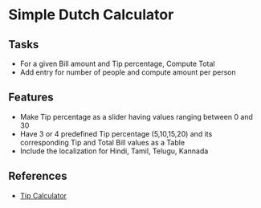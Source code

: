 # Simple Dutch Calculator

## Tasks
* For a given Bill amount and Tip percentage, Compute Total
* Add entry for number of people and compute amount per person

## Features
* Make Tip percentage as a slider having values ranging between 0 and 30
* Have 3 or 4 predefined Tip percentage (5,10,15,20) and its corresponding Tip and Total Bill values as a Table
* Include the localization for Hindi, Tamil, Telugu, Kannada

## References
* [Tip Calculator](https://github.com/MobileApps-BJTU/tip-calculator)   